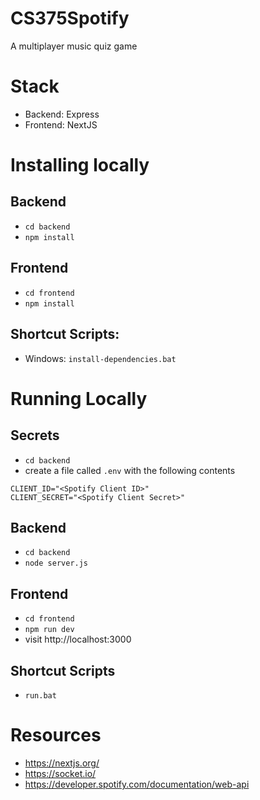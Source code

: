 # CS375Spotify

A multiplayer music quiz game

# Stack

- Backend: Express
- Frontend: NextJS

# Installing locally

## Backend

- `cd backend`
- `npm install`

## Frontend

- `cd frontend`
- `npm install`

## Shortcut Scripts:

- Windows: `install-dependencies.bat`

# Running Locally

## Secrets
- `cd backend`
- create a file called `.env` with the following contents
```
CLIENT_ID="<Spotify Client ID>"
CLIENT_SECRET="<Spotify Client Secret>"
```

## Backend

- `cd backend`
- `node server.js`

## Frontend

- `cd frontend`
- `npm run dev`
- visit http://localhost:3000

## Shortcut Scripts

- `run.bat`

# Resources

- https://nextjs.org/
- https://socket.io/
- https://developer.spotify.com/documentation/web-api

